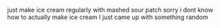 just make ice cream regularly with mashed sour patch sorry i dont know how to actually make ice cream I just came up with something random